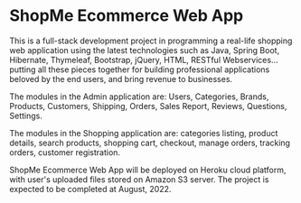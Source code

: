 # ShopMe Ecommerce Web App

This is a full-stack development project in programming a real-life shopping web application using the latest technologies such as Java, Spring Boot, Hibernate, Thymeleaf, Bootstrap, jQuery, HTML, RESTful Webservices... putting all these pieces together for building professional applications beloved by the end users, and bring revenue to businesses.

The modules in the Admin application are: Users, Categories, Brands, Products, Customers, Shipping, Orders, Sales Report, Reviews, Questions, Settings.

The modules in the Shopping application are: categories listing, product details, search products, shopping cart, checkout, manage orders, tracking orders, customer registration.

ShopMe Ecommerce Web App will be deployed on Heroku cloud platform, with user's uploaded files stored on Amazon S3 server. The project is expected to be completed at August, 2022.
